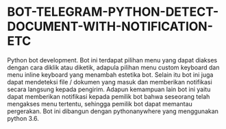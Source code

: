 # BOT-TELEGRAM-PYTHON-DETECT-DOCUMENT-WITH-NOTIFICATION-ETC

Python bot development. Bot ini terdapat pilihan menu yang dapat diakses dengan cara diklik atau diketik, adapula pilihan menu custom keyboard dan menu inline keyboard yang menambah estetika bot. Selain itu bot ini juga dapat mendeteksi file / dokumen yang masuk dan memberikan notifikasi secara langsung kepada pengirim. Adapun kemampuan lain bot ini yaitu dapat memberikan notifikasi kepada pemilik bot bahwa seseorang telah mengakses menu tertentu, sehingga pemilik bot dapat memantau pergerakan. Bot ini dibangun dengan pythonanywhere yang menggunakan python 3.6.
